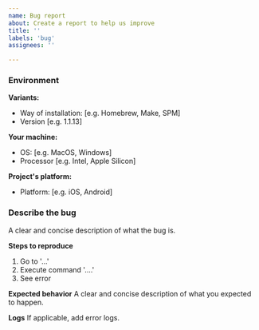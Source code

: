 ```yaml
---
name: Bug report
about: Create a report to help us improve
title: ''
labels: 'bug'
assignees: ''

---
```


### Environment ###
**Variants:**
 - Way of installation: [e.g. Homebrew, Make, SPM]
 - Version [e.g. 1.1.13]

**Your machine:**
 - OS: [e.g. MacOS, Windows]
 - Processor [e.g. Intel, Apple Silicon]

**Project's platform:**
 - Platform: [e.g. iOS, Android]

### Describe the bug ###
 A clear and concise description of what the bug is.

**Steps to reproduce**
1. Go to '...'
2. Execute command '....'
3. See error

**Expected behavior**
A clear and concise description of what you expected to happen.

**Logs**
If applicable, add error logs.
